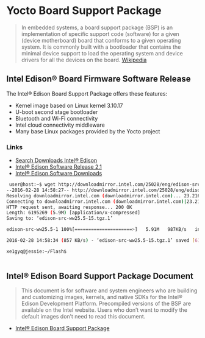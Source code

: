 # Yocto Board Support Package

> In embedded systems, a board support package (BSP) is an implementation of specific support code (software) for a given (device motherboard) board that conforms to a given operating system. It is commonly built with a bootloader that contains the minimal device support to load the operating system and device drivers for all the devices on the board. [Wikipedia](https://en.wikipedia.org/wiki/Board_support_package)

## Intel Edison® Board Firmware Software Release

The Intel® Edison Board Support Package offers these features:

- Kernel image based on Linux kernel 3.10.17
- U-boot second stage bootloader
- Bluetooth and Wi-Fi connectivity
- Intel cloud connectivity middleware
- Many base Linux packages provided by the Yocto project

### Links

- [Search Downloads Intel® Edison](https://downloadcenter.intel.com/search?keyword=edison)
- [Intel® Edison Software Release 2.1](https://downloadcenter.intel.com/download/24910/Intel-Edison-Software-Release-2-1)
- [Intel® Edison Software Downloads](https://software.intel.com/en-us/iot/hardware/edison/downloads)

```sh
 user@host:~$ wget http://downloadmirror.intel.com/25028/eng/edison-src-ww25.5-15.tgz
--2016-02-28 14:58:27-- http://downloadmirror.intel.com/25028/eng/edison-src-ww25.5-15.tgz
Resolving downloadmirror.intel.com (downloadmirror.intel.com)... 23.216.208.166
Connecting to downloadmirror.intel.com (downloadmirror.intel.com)|23.216.208.166|:80... connected.
HTTP request sent, awaiting response... 200 OK
Length: 6195269 (5.9M) [application/x-compressed]
Saving to: ‘edison-src-ww25.5-15.tgz.1’

edison-src-ww25.5-1 100%[=====================>]   5.91M   987KB/s   in 7.1s   

2016-02-28 14:58:34 (857 KB/s) - ‘edison-src-ww25.5-15.tgz.1’ saved [6195269/6195269]

xe1gyq@jessie:~/Flash$ 
 
```

## Intel® Edison Board Support Package Document

> This document is for software and system engineers who are building and customizing images, kernels, and native SDKs for the Intel® Edison Development Platform. Precompiled versions of the BSP are available on the Intel
website. Users who don’t want to modify the default images don’t need to read this document.

- [Intel® Edison Board Support Package](http://download.intel.com/support/edison/sb/edisonbsp_ug_331188005.pdf)
